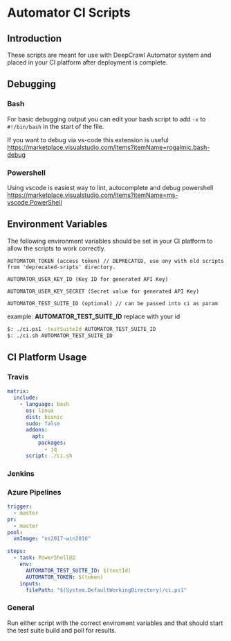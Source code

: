 # Automator CI Scripts

## Introduction

These scripts are meant for use with DeepCrawl Automator system and placed in your CI platform after deployment is complete.

## Debugging

### Bash

For basic debugging output you can edit your bash script to add `-x` to `#!/bin/bash` in the start of the file.

If you want to debug via vs-code this extension is useful https://marketplace.visualstudio.com/items?itemName=rogalmic.bash-debug

### Powershell

Using vscode is easiest way to lint, autocomplete and debug powershell
https://marketplace.visualstudio.com/items?itemName=ms-vscode.PowerShell

## Environment Variables

The following environment variables should be set in your CI platform to allow the scripts to work correctly.

```
AUTOMATOR_TOKEN (access token) // DEPRECATED, use ony with old scripts from 'deprecated-sripts' directory.

AUTOMATOR_USER_KEY_ID (Key ID for generated API Key)

AUTOMATOR_USER_KEY_SECRET (Secret value for generated API Key)

AUTOMATOR_TEST_SUITE_ID (optional) // can be passed into ci as param
```

example:
**AUTOMATOR_TEST_SUITE_ID** replace with your id

```bash
$: ./ci.ps1 -testSuiteId AUTOMATOR_TEST_SUITE_ID
$: ./ci.sh AUTOMATOR_TEST_SUITE_ID
```

## CI Platform Usage

### Travis

```yaml
matrix:
  include:
    - language: bash
      os: linux
      dist: bionic
      sudo: false
      addons:
        apt:
          packages:
            - jq
      script: ./ci.sh
```

### Jenkins

### Azure Pipelines

```yaml
trigger:
  - master
pr:
  - master
pool:
  vmImage: "vs2017-win2016"

steps:
  - task: PowerShell@2
    env:
      AUTOMATOR_TEST_SUITE_ID: $(testId)
      AUTOMATOR_TOKEN: $(token)
    inputs:
      filePath: "$(System.DefaultWorkingDirectory)/ci.ps1"
```

### General

Run either script with the correct enviroment variables and that should start the test suite build and poll for results.

